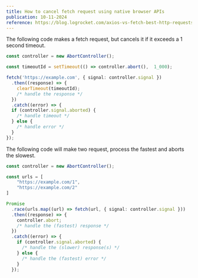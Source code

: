```yaml
---
title: How to cancel fetch request using native browser APIs
publication: 10-11-2024
reference: https://blog.logrocket.com/axios-vs-fetch-best-http-requests/#response-timeout
---
```


The following code makes a fetch request, but cancels it if it exceeds a 1 second timeout.

```typescript
const controller = new AbortController();

const timeoutId = setTimeout(() => controller.abort(),  1_000);

fetch('https://example.com', { signal: controller.signal })
  .then((response) => {
    clearTimeout(timeoutId);
    /* handle the response */
  })
  .catch((error) => {
  if (controller.signal.aborted) {
    /* handle timeout */
  } else {
    /* handle error */
  }
});
```

The following code will make two request, process the fastest and aborts the slowest.

```typescript
const controller = new AbortController();

const urls = [
    "https://example.com/1",
    "https://example.com/2"
]

Promise
  .race(urls.map((url) => fetch(url, { signal: controller.signal }))
  .then((response) => {
    controller.abort;
    /* handle the (fastest) response */
  })
  .catch((error) => {
    if (controller.signal.aborted) {
      /* handle the (slower) response(s) */
    } else {
      /* handle the (fastest) error */
    }
  });
```
